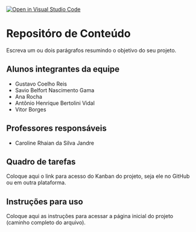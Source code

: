 [![Open in Visual Studio Code](https://classroom.github.com/assets/open-in-vscode-c66648af7eb3fe8bc4f294546bfd86ef473780cde1dea487d3c4ff354943c9ae.svg)](https://classroom.github.com/online_ide?assignment_repo_id=10728262&assignment_repo_type=AssignmentRepo)
# Repositóro de Conteúdo
Escreva um ou dois parágrafos resumindo o objetivo do seu projeto.

## Alunos integrantes da equipe

* Gustavo Coelho Reis
* Savio Belfort Nascimento Gama
* Ana Rocha
* Antônio Henrique Bertolini Vidal
* Vitor Borges


## Professores responsáveis

* Caroline Rhaian da Silva Jandre

## Quadro de tarefas
Coloque aqui o link para acesso do Kanban do projeto, seja ele no GitHub ou em outra plataforma.

## Instruções para uso
Coloque aqui as instruções para acessar a página inicial do projeto (caminho completo do arquivo).
